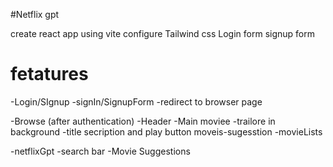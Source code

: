 #Netflix gpt

create react app using vite
configure Tailwind css
Login form
signup form

# fetatures
-Login/SIgnup
  -signIn/SignupForm
  -redirect to browser page


-Browse (after authentication)
 -Header
 -Main moviee
   -trailore in background
   -title secription and play button
   moveis-sugesstion
      -movieLists

-netflixGpt
  -search bar
  -Movie Suggestions      
